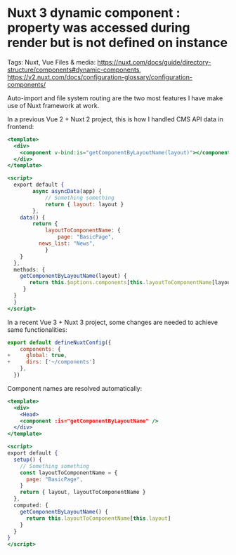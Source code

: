 # Nuxt 3 dynamic component : property was accessed during render but is not defined on instance

Tags: Nuxt, Vue
Files & media: https://nuxt.com/docs/guide/directory-structure/components#dynamic-components, https://v2.nuxt.com/docs/configuration-glossary/configuration-components/

Auto-import and file system routing are the two most features I have make use of Nuxt framework at work.

In a previous Vue 2 + Nuxt 2 project, this is how I handled CMS API data in frontend:

```jsx
<template>
  <div>
    <component v-bind:is="getComponentByLayoutName(layout)"></component>
  </div>
</template>

<script>
  export default {
		async asyncData(app) {
			// Something something
			return { layout: layout }
		},
  	data() {
  		return {
  			layoutToComponentName: {
  				page: "BasicPage",
          news_list: "News",
  			}
  	}
  },
  methods: {
  	getComponentByLayoutName(layout) {
       return this.$options.components[this.layoutToComponentName[layout]]
     }
  }
  }
</script>
```

In a recent Vue 3 + Nuxt 3 project, some changes are needed to achieve same functionalities:

```jsx
export default defineNuxtConfig({
    components: {
+     global: true,
+     dirs: ['~/components']
    },
  })
```

Component names are resolved automatically:

```jsx
<template>
  <div>
    <Head>
    <component :is="getComponentByLayoutName" />
  </div>
</template>

<script>
export default {
  setup() {
    // Something something
    const layoutToComponentName = {
      page: "BasicPage",
    }
    return { layout, layoutToComponentName }
  },
  computed: {
    getComponentByLayoutName() {
      return this.layoutToComponentName[this.layout]
    }
  }
}
</script>
```